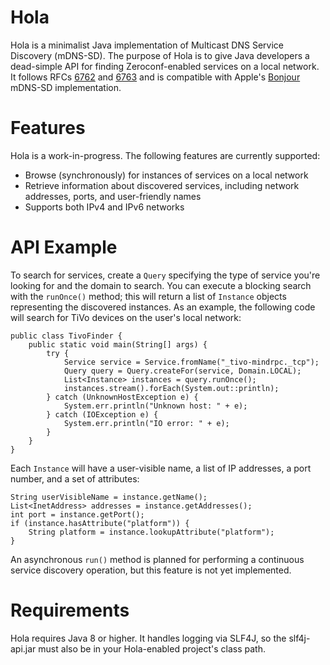 Hola
====

Hola is a minimalist Java implementation of Multicast DNS Service Discovery (mDNS-SD). The purpose of Hola is to give Java developers a dead-simple API for finding Zeroconf-enabled services on a local network. It follows RFCs [6762](https://tools.ietf.org/html/rfc6762) and [6763](https://tools.ietf.org/html/rfc6763) and is compatible with Apple's [Bonjour](https://developer.apple.com/bonjour/) mDNS-SD implementation.

# Features

Hola is a work-in-progress. The following features are currently supported:

 - Browse (synchronously) for instances of services on a local network
 - Retrieve information about discovered services, including network addresses, ports, and user-friendly names
 - Supports both IPv4 and IPv6 networks

# API Example

To search for services, create a `Query` specifying the type of service you're looking for and the domain to search. You can execute a blocking search with the `runOnce()` method; this will return a list of `Instance` objects representing the discovered instances. As an example, the following code  will search for TiVo devices on the user's local network:

    public class TivoFinder {
        public static void main(String[] args) {
            try {
                Service service = Service.fromName("_tivo-mindrpc._tcp");
                Query query = Query.createFor(service, Domain.LOCAL);
                List<Instance> instances = query.runOnce();
                instances.stream().forEach(System.out::println);
            } catch (UnknownHostException e) {
                System.err.println("Unknown host: " + e);
            } catch (IOException e) {
                System.err.println("IO error: " + e);
            }
        }
    }

Each `Instance` will have a user-visible name, a list of IP addresses, a port number, and a set of attributes:

    String userVisibleName = instance.getName();
    List<InetAddress> addresses = instance.getAddresses();
    int port = instance.getPort();
    if (instance.hasAttribute("platform")) {
        String platform = instance.lookupAttribute("platform");
    }

An asynchronous `run()` method is planned for performing a continuous service discovery operation, but this feature is not yet implemented.

# Requirements

Hola requires Java 8 or higher. It handles logging via SLF4J, so the slf4j-api.jar must also be in your Hola-enabled project's class path.